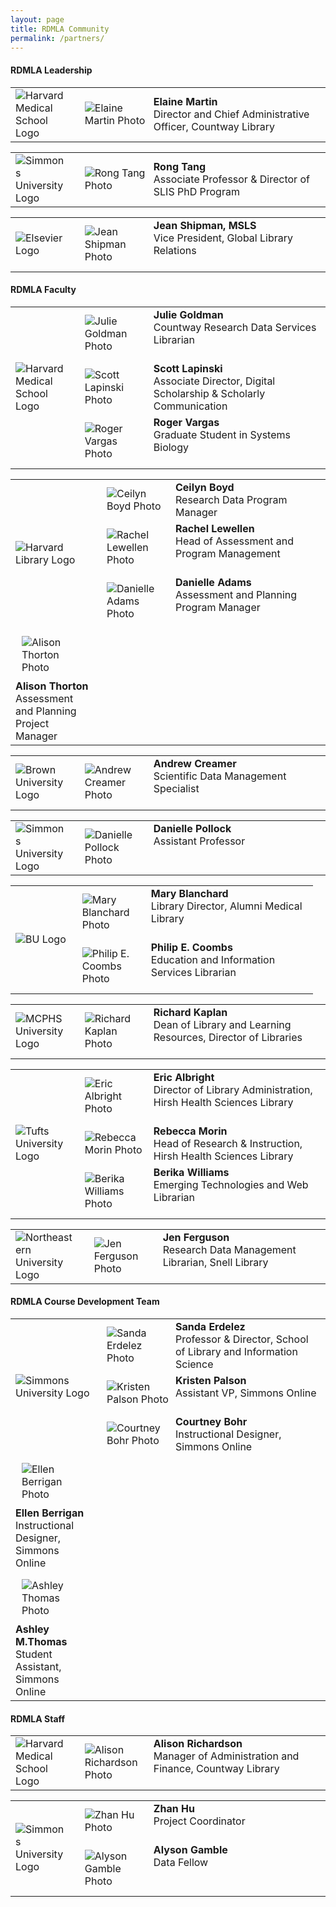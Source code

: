 ```yaml
---
layout: page
title: RDMLA Community
permalink: /partners/
---
```


#### RDMLA Leadership

<table>
  <tr><td rowspan="3" width="20%"><img src="/images/HMS.png" alt="Harvard Medical School Logo"></td>
    <td><div style="width:100px;float:left;margin:10px"><img src="/images/Elaine-Martin.jpg" alt="Elaine Martin Photo"></div><div>     <b>Elaine Martin</b><br> Director and Chief Administrative Officer, Countway Library</div></td></tr>
</table>

<table>
<tr><td rowspan="3" width="20%"><img src="/images/simmons-college.png" alt="Simmons University Logo"></td>
    <td><div style="width:100px;float:left;margin:10px"><img src="/images/Rong-Tang.jpg" alt="Rong Tang Photo"></div><div><b>Rong       Tang</b><br> Associate Professor & Director of SLIS PhD Program</div></td></tr>
</table>

<table>
<tr><td rowspan="3" width="20%"><img src="/images/Elsevier.png" alt="Elsevier Logo"></td>
    <td><div style="width:100px;float:left;margin:10px"><img src="/images/Jean-Shipman.jpg" alt="Jean Shipman Photo"></div><div>       <b>Jean Shipman, MSLS</b><br> Vice President, Global Library Relations</div></td></tr>
</table>
 
#### RDMLA Faculty 

<table>
<tr><td rowspan="3" width="20%"><img src="/images/HMS.png" alt="Harvard Medical School Logo"></td>
 <td><div style="width:100px;float:left;margin:10px"><img src="/images/julie-goldman.jpg" alt="Julie Goldman Photo"></div><div>    <b>Julie Goldman</b><br> Countway Research Data Services Librarian</div></td></tr>
 <tr><td><div style="width:100px;float:left;margin:10px"><img src="/images/scott lapinski.png" alt="Scott Lapinski Photo"></div>    <div><b>Scott Lapinski</b><br>Associate Director, Digital Scholarship & Scholarly Communication</div></td></tr>
  <tr><td><div style="width:100px;float:left;margin:10px"><img src="/images/roger-vargas.jpg" alt="Roger Vargas Photo"></div>    <div><b>Roger Vargas</b><br>Graduate Student in Systems Biology</div></td></tr>
</table>
  
<table>
  <tr><td rowspan="3" width="20%"><img src="/images/harvard-library.png" alt="Harvard Library Logo"></td>
    <td><div style="width:100px;float:left;margin:10px"><img src="/images/ceilyn-boyd.jpg" alt="Ceilyn Boyd Photo"></div><div><b>Ceilyn Boyd</b><br> Research Data Program Manager</div></td></tr>
  <tr><td><div style="width:100px;float:left;margin:10px"><img src="/images/rachel-lewellen.jpg" alt="Rachel Lewellen Photo"></div><div><b>Rachel Lewellen</b><br> Head of Assessment and Program Management
</div></td></tr>
  <tr><td><div style="width:100px;float:left;margin:10px"><img src="/images/danielle-adams.jpg" alt="Danielle Adams Photo"></div><div><b>Danielle Adams</b><br>Assessment and Planning Program Manager
</div></td></tr>
  <tr><td><div style="width:100px;float:left;margin:10px"><img src="/images/alison-thorton.jpg" alt="Alison Thorton Photo"></div><div><b>Alison Thorton</b><br>Assessment and Planning Project Manager
</div></td></tr>
 </table>

<table>
  <tr><td rowspan="3" width="20%"><img src="/images/brown-logo.png" alt="Brown University Logo"></td>
    <td><div style="width:100px;float:left;margin:10px"><img src="/images/creamer-andrew.jpg" alt="Andrew Creamer Photo"></div><div><b>Andrew Creamer</b><br> Scientific Data Management Specialist</div></td></tr>
  </table>
  
<table>
  <tr><td rowspan="3" width="20%"><img src="/images/simmons-college.png" alt="Simmons University Logo"></td>
  <td><div style="width:100px;float:left;margin:10px"><img src="/images/danielle-pollock.jpg" alt="Danielle Pollock Photo"></div><div><b>Danielle Pollock</b><br>Assistant Professor</div></td></tr>
</table>

<table>
  <tr><td rowspan="3" width="20%"><img src="/images/boston-university.png" alt="BU Logo"></td>
    <td><div style="width:100px;float:left;margin:10px"><img src="/images/Blanchard-Mary.jpg" alt="Mary Blanchard Photo"></div><div><b>Mary Blanchard</b><br> Library Director, Alumni Medical Library</div></td></tr>
    <tr><td><div style="width:100px;float:left;margin:10px"><img src="/images/philip-coombs.jpg" alt="Philip E. Coombs Photo"></div><div><b>Philip E. Coombs</b><br>Education and Information Services Librarian </div></td></tr>
</table>
  
<table>
  <tr><td rowspan="3" width="20%"><img src="/images/MCPHS.png" alt="MCPHS University Logo"></td>
    <td><div style="width:100px;float:left;margin:10px"><img src="/images/Rich-Kaplan.jpg" alt="Richard Kaplan Photo"></div><div>   <b>Richard Kaplan</b><br> Dean of Library and Learning Resources, Director of Libraries</div></td></tr>
</table>

<table>
  <tr><td rowspan="3" width="20%"><img src="/images/Tufts-University.jpg" alt="Tufts University Logo"></td>
    <td><div style="width:100px;float:left;margin:10px"><img src="/images/Eric-Albright.jpg" alt="Eric Albright Photo"></div><div><b>Eric Albright</b><br> Director of Library Administration, Hirsh Health Sciences Library</div></td></tr>
   <tr><td><div style="width:100px;float:left;margin:10px"><img src="/images/rebecca-morin.jpg" alt="Rebecca Morin Photo"></div><div><b>Rebecca Morin</b><br> Head of Research & Instruction, Hirsh Health Sciences Library</div></td></tr>
   <tr><td><div style="width:100px;float:left;margin:10px"><img src="/images/berika-williams.jpg" alt="Berika Williams Photo"></div><div><b>Berika Williams</b><br> Emerging Technologies and Web Librarian</div></td></tr>
</table>
  
<table>
  <tr><td rowspan="3" width="20%"><img src="/images/neulogo.png" alt="Northeastern University Logo"></td>
    <td><div style="width:100px;float:left;margin:10px"><img src="/images/ferguson-jen.png" alt="Jen Ferguson Photo"></div><div><b>Jen Ferguson</b><br> Research Data Management Librarian, Snell Library</div></td></tr>
</table>
  
#### RDMLA Course Development Team

<table>
<tr><td rowspan="3" width="20%"><img src="/images/simmons-college.png" alt="Simmons University Logo"></td>
    <td><div style="width:100px;float:left;margin:10px"><img src="/images/Sanda-Erdelez.jpg" alt="Sanda Erdelez Photo"></div><div><b>Sanda Erdelez</b><br> Professor & Director, School of Library and Information Science</div></td></tr>
    <tr><td><div style="width:100px;float:left;margin:10px"><img src="/images/Kristen Palson.jpg" alt="Kristen Palson Photo"></div><div><b>Kristen Palson</b><br> Assistant VP, Simmons Online</div></td></tr>
    <tr><td><div style="width:100px;float:left;margin:10px"><img src="/images/Courtney Bohr.jpg" alt="Courtney Bohr Photo"></div><div><b>Courtney Bohr</b><br> Instructional Designer, Simmons Online</div></td></tr>
    <tr><td><div style="width:100px;float:left;margin:10px"><img src="/images/Ellen-Berrigan.jpg" alt="Ellen Berrigan Photo"></div><div><b>Ellen Berrigan</b><br> Instructional Designer, Simmons Online</div></td></tr>
    <tr><td><div style="width:100px;float:left;margin:10px"><img src="/images/Ashley-Thomas.jpg" alt="Ashley Thomas Photo"></div><div><b>Ashley M.Thomas</b><br> Student Assistant, Simmons Online</div></td></tr>
</table>

#### RDMLA Staff

<table>
 <tr><td rowspan="3" width="20%"><img src="/images/HMS.png" alt="Harvard Medical School Logo"></td>
 <td><div style="width:100px;float:left;margin:10px"><img src="/images/Richardson-headshot.png" alt="Alison Richardson Photo"></div><div><b>Alison Richardson</b><br> Manager of Administration and Finance, Countway Library</div></td></tr>
 </table>
 
<table>
  <tr><td rowspan="3" width="20%"><img src="/images/simmons-college.png" alt="Simmons University Logo"></td>
  <tr><td><div style="width:100px;float:left;margin:10px"><img src="/images/Zhan-hu.png" alt="Zhan Hu Photo"></div><div><b>Zhan Hu</b><br> Project Coordinator</div></td></tr>
  <tr><td><div style="width:100px;float:left;margin:10px"><img src="/images/Alyson-Gamble.png" alt="Alyson Gamble Photo"></div><div><b>Alyson Gamble</b><br> Data Fellow</div></td></tr>
 </table>
